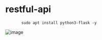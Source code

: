 # restful-api







           sudo apt install python3-flask -y




![image](https://user-images.githubusercontent.com/63984422/149629653-fde5273b-e5a7-4d71-928a-a56bdaec7b72.png)



